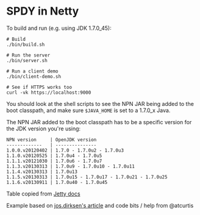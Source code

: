 # SPDY in Netty

To build and run (e.g. using JDK 1.7.0_45):

```
# Build
./bin/build.sh

# Run the server
./bin/server.sh

# Run a client demo
./bin/client-demo.sh

# See if HTTPS works too
curl -vk https://localhost:9000
```

You should look at the shell scripts to see the NPN JAR being added to the boot
classpath, and make sure `$JAVA_HOME` is set to a 1.7.0_x Java.

The NPN JAR added to the boot classpath has to be a specific version for the
JDK version you're using:

```
NPN version     | OpenJDK version                           
-------------   | ---------------                           
1.0.0.v20120402 | 1.7.0 - 1.7.0u2 - 1.7.0u3                 
1.1.0.v20120525 | 1.7.0u4 - 1.7.0u5                         
1.1.1.v20121030 | 1.7.0u6 - 1.7.0u7                         
1.1.3.v20130313 | 1.7.0u9 - 1.7.0u10 - 1.7.0u11             
1.1.4.v20130313 | 1.7.0u13                                  
1.1.5.v20130313 | 1.7.0u15 - 1.7.0u17 - 1.7.0u21 - 1.7.0u25 
1.1.6.v20130911 | 1.7.0u40 - 1.7.0u45                       
```

Table copied from [Jetty docs](http://www.eclipse.org/jetty/documentation/current/npn-chapter.html#npn-build)

Example based on [jos.dirksen's article](http://www.smartjava.org/content/using-spdy-and-http-transparently-using-netty) and code bits / help from @atcurtis
